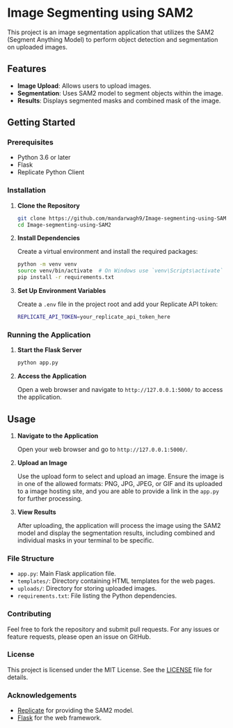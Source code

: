 # Image Segmenting using SAM2

This project is an image segmentation application that utilizes the SAM2 (Segment Anything Model) to perform object detection and segmentation on uploaded images.

## Features

- **Image Upload**: Allows users to upload images.
- **Segmentation**: Uses SAM2 model to segment objects within the image.
- **Results**: Displays segmented masks and combined mask of the image.

## Getting Started

### Prerequisites

- Python 3.6 or later
- Flask
- Replicate Python Client

### Installation

1. **Clone the Repository**

   ```bash
   git clone https://github.com/mandarwagh9/Image-segmenting-using-SAM2.git
   cd Image-segmenting-using-SAM2
   ```

2. **Install Dependencies**

   Create a virtual environment and install the required packages:

   ```bash
   python -m venv venv
   source venv/bin/activate  # On Windows use `venv\Scripts\activate`
   pip install -r requirements.txt
   ```

3. **Set Up Environment Variables**

   Create a `.env` file in the project root and add your Replicate API token:

   ```bash
   REPLICATE_API_TOKEN=your_replicate_api_token_here
   ```

### Running the Application

1. **Start the Flask Server**

   ```bash
   python app.py
   ```

2. **Access the Application**

   Open a web browser and navigate to `http://127.0.0.1:5000/` to access the application.

## Usage

1. **Navigate to the Application**

   Open your web browser and go to `http://127.0.0.1:5000/`.

2. **Upload an Image**

   Use the upload form to select and upload an image. Ensure the image is in one of the allowed formats: PNG, JPG, JPEG, or GIF and its uploaded to a image hosting site, and you are able to provide a link in the `app.py` for further processing.

3. **View Results**

   After uploading, the application will process the image using the SAM2 model and display the segmentation results, including combined and individual masks in your terminal to be specific.

### File Structure

- `app.py`: Main Flask application file.
- `templates/`: Directory containing HTML templates for the web pages.
- `uploads/`: Directory for storing uploaded images.
- `requirements.txt`: File listing the Python dependencies.

### Contributing

Feel free to fork the repository and submit pull requests. For any issues or feature requests, please open an issue on GitHub.

### License

This project is licensed under the MIT License. See the [LICENSE](LICENSE) file for details.

### Acknowledgements

- [Replicate](https://replicate.com) for providing the SAM2 model.
- [Flask](https://flask.palletsprojects.com/en/2.0.x/) for the web framework.
